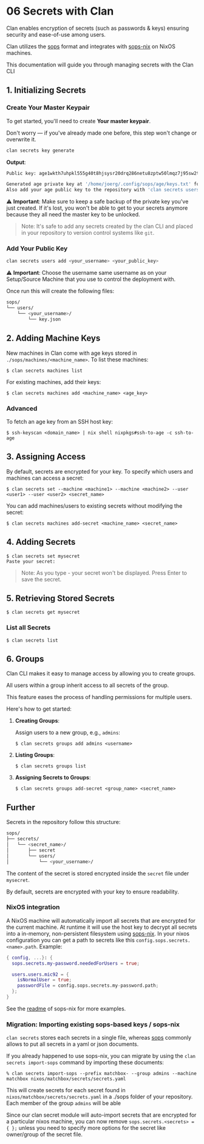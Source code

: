 # 06 Secrets with Clan

Clan enables encryption of secrets (such as passwords & keys) ensuring security and ease-of-use among users.

Clan utilizes the [sops](https://github.com/getsops/sops) format and integrates with [sops-nix](https://github.com/Mic92/sops-nix) on NixOS machines.

This documentation will guide you through managing secrets with the Clan CLI

## 1. Initializing Secrets

### Create Your Master Keypair

To get started, you'll need to create **Your master keypair**.

Don't worry — if you've already made one before, this step won't change or overwrite it.

```bash
clan secrets key generate
```

**Output**:

```bash
Public key: age1wkth7uhpkl555g40t8hjsysr20drq286netu8zptw50lmqz7j95sw2t3l7

Generated age private key at '/home/joerg/.config/sops/age/keys.txt' for your user. Please back it up on a secure location or you will lose access to your secrets.
Also add your age public key to the repository with 'clan secrets users add YOUR_USER age1wkth7uhpkl555g40t8hjsysr20drq286netu8zptw50lmqz7j95sw2t3l7' (replace YOUR_USER with your actual username)
```

⚠️ **Important**: Make sure to keep a safe backup of the private key you've just created.
If it's lost, you won't be able to get to your secrets anymore because they all need the master key to be unlocked.

> Note: It's safe to add any secrets created by the clan CLI and placed in your repository to version control systems like `git`.

### Add Your Public Key

```bash
clan secrets users add <your_username> <your_public_key>
```

⚠️ **Important**: Choose the username same username as on your Setup/Source Machine that you use to control the deployment with.

Once run this will create the following files:

```bash
sops/
└── users/
    └── <your_username>/
        └── key.json
```

## 2. Adding Machine Keys

New machines in Clan come with age keys stored in `./sops/machines/<machine_name>`. To list these machines:

```shellSession
$ clan secrets machines list
```

For existing machines, add their keys:

```shellSession
$ clan secrets machines add <machine_name> <age_key>
```

### Advanced

To fetch an age key from an SSH host key:

```shellSession
$ ssh-keyscan <domain_name> | nix shell nixpkgs#ssh-to-age -c ssh-to-age
```

## 3. Assigning Access

By default, secrets are encrypted for your key. To specify which users and machines can access a secret:

```shellSession
$ clan secrets set --machine <machine1> --machine <machine2> --user <user1> --user <user2> <secret_name>
```

You can add machines/users to existing secrets without modifying the secret:

```shellSession
$ clan secrets machines add-secret <machine_name> <secret_name>
```

## 4. Adding Secrets

```shellSession
$ clan secrets set mysecret
Paste your secret: 
```

> Note: As you type - your secret won't be displayed. Press Enter to save the secret.

## 5. Retrieving Stored Secrets

```shellSession
$ clan secrets get mysecret
```

### List all Secrets

```shellSession
$ clan secrets list
```

## 6. Groups

Clan CLI makes it easy to manage access by allowing you to create groups.

All users within a group inherit access to all secrets of the group.

This feature eases the process of handling permissions for multiple users.

Here's how to get started:

1. **Creating Groups**:

   Assign users to a new group, e.g., `admins`:

   ```shellSession
   $ clan secrets groups add admins <username>
   ```

2. **Listing Groups**:

   ```shellSession
   $ clan secrets groups list
   ```

3. **Assigning Secrets to Groups**:

   ```shellSession
   $ clan secrets groups add-secret <group_name> <secret_name>
   ```

## Further

Secrets in the repository follow this structure:

```bash
sops/
├── secrets/
│   └── <secret_name>/
│       ├── secret
│       └── users/
│           └── <your_username>/
```

The content of the secret is stored encrypted inside the `secret` file under `mysecret`.

By default, secrets are encrypted with your key to ensure readability.

### NixOS integration

A NixOS machine will automatically import all secrets that are encrypted for the
current machine. At runtime it will use the host key to decrypt all secrets into
a in-memory, non-persistent filesystem using
[sops-nix](https://github.com/Mic92/sops-nix). In your nixos configuration you
can get a path to secrets like this `config.sops.secrets.<name>.path`. Example:

```nix
{ config, ...}: {
  sops.secrets.my-password.neededForUsers = true;

  users.users.mic92 = {
    isNormalUser = true;
    passwordFile = config.sops.secrets.my-password.path;
  };
}
```

See the [readme](https://github.com/Mic92/sops-nix) of sops-nix for more
examples.

### Migration: Importing existing sops-based keys / sops-nix

`clan secrets` stores each secrets in a single file, whereas [sops](https://github.com/Mic92/sops-nix)
commonly allows to put all secrets in a yaml or json documents.

If you already happened to use sops-nix, you can migrate by using the `clan secrets import-sops` command by importing these documents:

```shellSession
% clan secrets import-sops --prefix matchbox- --group admins --machine matchbox nixos/matchbox/secrets/secrets.yaml
```

This will create secrets for each secret found in `nixos/matchbox/secrets/secrets.yaml` in a ./sops folder of your repository.
Each member of the group `admins` will be able

Since our clan secret module will auto-import secrets that are encrypted for a particular nixos machine,
you can now remove `sops.secrets.<secrets> = { };` unless you need to specify more options for the secret like owner/group of the secret file.
